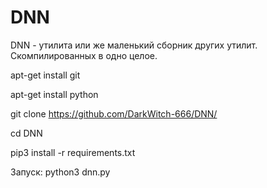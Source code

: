 # DNN
DNN - утилита или же маленький сборник других утилит.  Скомпилированных в одно целое.  



apt-get install git

apt-get install python

git clone https://github.com/DarkWitch-666/DNN/

cd DNN

pip3 install -r requirements.txt

Запуск:
python3 dnn.py
